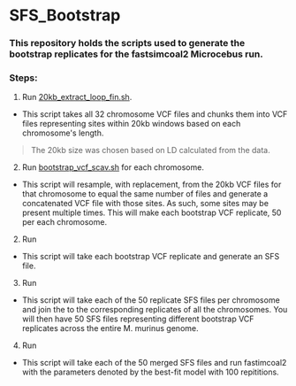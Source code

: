 # SFS_Bootstrap

### This repository holds the scripts used to generate the bootstrap replicates for the fastsimcoal2 Microcebus run.

### Steps:
1. Run [20kb_extract_loop_fin.sh](https://github.com/hkania/SFS_Bootstrap/blob/main/scripts/20kb_extract_loop_fin.sh).
  * This script takes all 32 chromosome VCF files and chunks them into VCF files representing sites within 20kb windows based on each chromosome's length.
  > The 20kb size was chosen based on LD calculated from the data.
2. Run [bootstrap_vcf_scav.sh](https://github.com/hkania/SFS_Bootstrap/blob/main/scripts/bootstrap_vcf_scav.sh) for each chromosome.
  * This script will resample, with replacement, from the 20kb VCF files for that chromosome to equal the same number of files and generate a concatenated VCF file with those sites. As such, some sites may be present multiple times. This will make each bootstrap VCF replicate, 50 per each chromosome.
2. Run
  * This script will take each bootstrap VCF replicate and generate an SFS file.
3. Run
  * This script will take each of the 50 replicate SFS files per chromosome and join the to the corresponding replicates of all the chromosomes. You will then have 50 SFS files representing different bootstrap VCF replicates across the entire M. murinus genome.
4. Run
  * This script will take each of the 50 merged SFS files and run fastimcoal2 with the parameters denoted by the best-fit model with 100 repititions.
